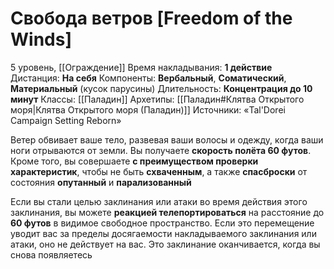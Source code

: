 # Свобода ветров [Freedom of the Winds]
5 уровень, [[Ограждение]]
Время накладывания: **1 действие**
Дистанция: **На себя**
Компоненты: **Вербальный**, **Соматический**, **Материальный** (кусок парусины)
Длительность: **Концентрация до 10 минут**
Классы: [[Паладин]]
Архетипы: [[Паладин#Клятва Открытого моря|Клятва Открытого моря (Паладин)]]
Источники: «Tal'Dorei Campaign Setting Reborn»

Ветер обвивает ваше тело, развевая ваши волосы и одежду, когда ваши ноги отрываются от земли. Вы получаете **скорость полёта 60 футов**. Кроме того, вы совершаете **с преимуществом проверки характеристик**, чтобы не быть **схваченным**, а также **спасброски** от состояния **опутанный** и **парализованный**

Если вы стали целью заклинания или атаки во время действия этого заклинания, вы можете **реакцией телепортироваться** на расстояние до **60 футов** в видимое свободное пространство. Если это перемещение уводит вас за пределы досягаемости накладываемого заклинания или атаки, оно не действует на вас. Это заклинание оканчивается, когда вы снова появляетесь